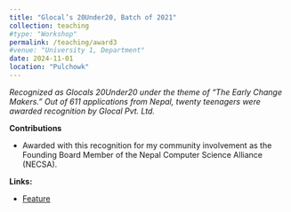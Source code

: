 ```yaml
---
title: "Glocal’s 20Under20, Batch of 2021"
collection: teaching
#type: "Workshop"
permalink: /teaching/award3
#venue: "University 1, Department"
date: 2024-11-01
location: "Pulchowk"
---
```


*Recognized as Glocals 20Under20 under the theme of “The Early Change Makers.” Out of 611 applications from Nepal,
twenty teenagers were awarded recognition by Glocal Pvt. Ltd.*

**Contributions**
- Awarded with this recognition for my community involvement as the Founding Board Member of the Nepal Computer
Science Alliance (NECSA).

**Links:**  
- [Feature](https://www.facebook.com/photo?fbid=4287546247997689&set=a.1216374098448268)
